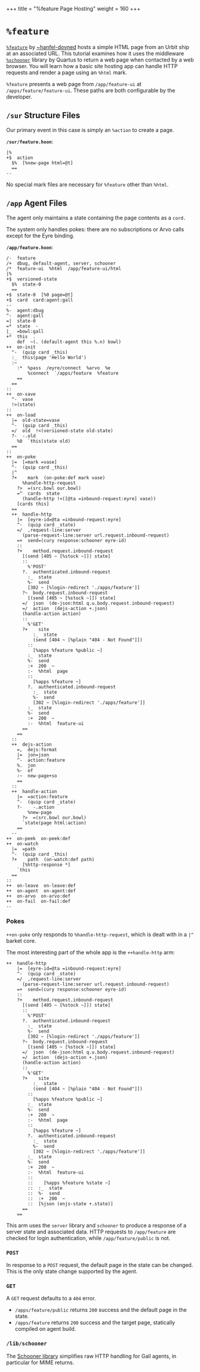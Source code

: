 +++
title = "%feature Page Hosting"
weight = 160
+++

# `%feature`

[`%feature`](https://github.com/hanfel-dovned/Feature) by [~hanfel-dovned](https://urbit.org/ids/~hanfel-dovned) hosts a simple HTML page from an Urbit ship at an associated URL.  This tutorial examines how it uses the middleware [`%schooner`](https://github.com/dalten-collective/schooner/) library by Quartus to return a web page when contacted by a web browser.  You will learn how a basic site hosting app can handle HTTP requests and render a page using an `%html` mark.

`%feature` presents a web page from `/app/feature-ui` at `/apps/feature/feature-ui`.  These paths are both configurable by the developer.

## `/sur` Structure Files

Our primary event in this case is simply an `%action` to create a page.

**`/sur/feature.hoon`**:  

```hoon
|%
+$  action
  $%  [%new-page html=@t]
  ==
--
```

No special mark files are necessary for `%feature` other than `%html`.

## `/app` Agent Files

The agent only maintains a state containing the page contents as a `cord.`

The system only handles pokes:  there are no subscriptions or Arvo calls except for the Eyre binding.

**`/app/feature.hoon`**:  

```hoon {% mode="collapse" copy=true %}
/-  feature
/+  dbug, default-agent, server, schooner
/*  feature-ui  %html  /app/feature-ui/html
|%
+$  versioned-state
  $%  state-0
  ==
+$  state-0  [%0 page=@t]
+$  card  card:agent:gall
--
%-  agent:dbug
^-  agent:gall
=|  state-0
=*  state  -
|_  =bowl:gall
+*  this  .
    def  ~(. (default-agent this %.n) bowl)
++  on-init
  ^-  (quip card _this)
  :_  this(page 'Hello World')
  :~
    :*  %pass  /eyre/connect  %arvo  %e
        %connect  `/apps/feature  %feature
    ==
  ==
::
++  on-save
  ^-  vase
  !>(state)
::
++  on-load
  |=  old-state=vase
  ^-  (quip card _this)
  =/  old  !<(versioned-state old-state)
  ?-  -.old
    %0  `this(state old)
  ==
::
++  on-poke
  |=  [=mark =vase]
  ^-  (quip card _this)
  |^
  ?+    mark  (on-poke:def mark vase)
      %handle-http-request
    ?>  =(src.bowl our.bowl)
    =^  cards  state
      (handle-http !<([@ta =inbound-request:eyre] vase))
    [cards this]
  ==
  ++  handle-http
    |=  [eyre-id=@ta =inbound-request:eyre]
    ^-  (quip card _state)
    =/  ,request-line:server
      (parse-request-line:server url.request.inbound-request)
    =+  send=(cury response:schooner eyre-id)
    ::
    ?+    method.request.inbound-request  
      [(send [405 ~ [%stock ~]]) state]
      ::
        %'POST'
      ?.  authenticated.inbound-request
        :_  state
        %-  send
        [302 ~ [%login-redirect './apps/feature']]
      ?~  body.request.inbound-request
        [(send [405 ~ [%stock ~]]) state]
      =/  json  (de-json:html q.u.body.request.inbound-request)
      =/  action  (dejs-action +.json)
      (handle-action action) 
      :: 
        %'GET'
      ?+    site  
          :_  state 
          (send [404 ~ [%plain "404 - Not Found"]])
        ::
          [%apps %feature %public ~]
        :_  state
        %-  send
        :+  200  ~  
        :-  %html  page
        ::
          [%apps %feature ~]
        ?.  authenticated.inbound-request
          :_  state
          %-  send
          [302 ~ [%login-redirect './apps/feature']]
        :_  state
        %-  send
        :+  200  ~  
        :-  %html  feature-ui
      == 
    ==
  ::
  ++  dejs-action
    =,  dejs:format
    |=  jon=json
    ^-  action:feature
    %.  jon
    %-  of
    :~  new-page+so
    ==
  ::
  ++  handle-action
    |=  =action:feature
    ^-  (quip card _state)
    ?-    -.action
        %new-page
      ?>  =(src.bowl our.bowl)
      `state(page html:action)
    ==
  --
++  on-peek  on-peek:def
++  on-watch
  |=  =path
  ^-  (quip card _this)
  ?+    path  (on-watch:def path)
      [%http-response *]
    `this
  ==
::
++  on-leave  on-leave:def
++  on-agent  on-agent:def
++  on-arvo  on-arvo:def
++  on-fail  on-fail:def
--
```

### Pokes

`++on-poke` only responds to `%handle-http-request`, which is dealt with in a `|^` barket core.

The most interesting part of the whole app is the `++handle-http` arm:

```hoon {% mode="collapse" copy=true %}
++  handle-http
    |=  [eyre-id=@ta =inbound-request:eyre]
    ^-  (quip card _state)
    =/  ,request-line:server
      (parse-request-line:server url.request.inbound-request)
    =+  send=(cury response:schooner eyre-id)
    ::
    ?+    method.request.inbound-request  
      [(send [405 ~ [%stock ~]]) state]
      ::
        %'POST'
      ?.  authenticated.inbound-request
        :_  state
        %-  send
        [302 ~ [%login-redirect './apps/feature']]
      ?~  body.request.inbound-request
        [(send [405 ~ [%stock ~]]) state]
      =/  json  (de-json:html q.u.body.request.inbound-request)
      =/  action  (dejs-action +.json)
      (handle-action action) 
      :: 
        %'GET'
      ?+    site  
          :_  state 
          (send [404 ~ [%plain "404 - Not Found"]])
        ::
          [%apps %feature %public ~]
        :_  state
        %-  send
        :+  200  ~  
        :-  %html  page
        ::
          [%apps %feature ~]
        ?.  authenticated.inbound-request
          :_  state
          %-  send
          [302 ~ [%login-redirect './apps/feature']]
        :_  state
        %-  send
        :+  200  ~  
        :-  %html  feature-ui
        ::
        ::    [%apps %feature %state ~]
        ::  :_  state
        ::  %-  send
        ::  :+  200  ~ 
        ::  [%json (enjs-state +.state)]
      == 
    ==
```

This arm uses the `server` library and `schooner` to produce a response of a server state and associated data.  HTTP requests to `/app/feature` are checked for login authentication, while `/app/feature/public` is not.

### `POST`

In response to a `POST` request, the default page in the state can be changed.  This is the only state change supported by the agent.

### `GET`

A `GET` request defaults to a `404` error.

- `/apps/feature/public` returns `200` success and the default page in the state.
- `/apps/feature` returns `200` success and the target page, statically compiled on agent build.

### `/lib/schooner`

The [Schooner library](https://github.com/dalten-collective/schooner/) simplifies raw HTTP handling for Gall agents, in particular for MIME returns.
